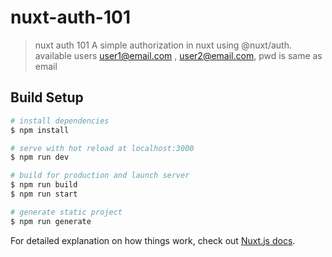 # nuxt-auth-101

> nuxt auth 101
A simple authorization in nuxt using @nuxt/auth.
available users user1@email.com , user2@email.com, pwd is same as email

## Build Setup

```bash
# install dependencies
$ npm install

# serve with hot reload at localhost:3000
$ npm run dev

# build for production and launch server
$ npm run build
$ npm run start

# generate static project
$ npm run generate
```

For detailed explanation on how things work, check out [Nuxt.js docs](https://nuxtjs.org).
